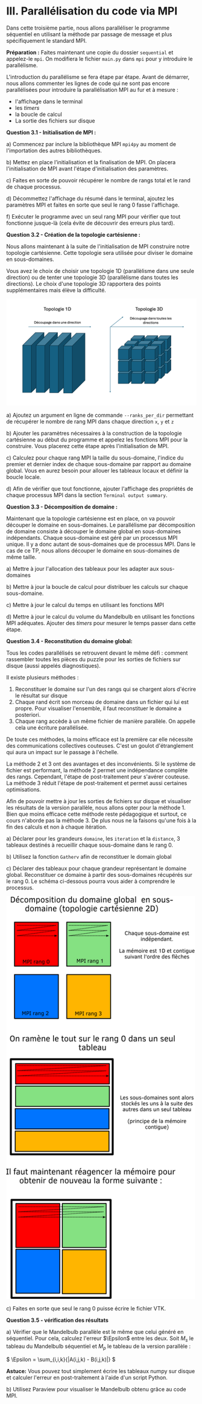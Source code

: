 # III. Parallélisation du code via MPI

Dans cette troisième partie, nous allons paralléliser le programme séquentiel en utilisant la méthode par passage de message et plus spécifiquement le standard MPI.

**Préparation :** Faites maintenant une copie du dossier `sequential` et appelez-le `mpi`.
On modifiera le fichier `main.py` dans `mpi` pour y introduire le parallélisme.

L'introduction du parallélisme se fera étape par étape. Avant de démarrer, nous allons commenter les lignes de code qui ne sont pas encore parallélisées pour introduire la parallélisation MPI au fur et à mesure :

* l'affichage dans le terminal
* les *timers*
* la boucle de calcul
* La sortie des fichiers sur disque

**Question 3.1 - Initialisation de MPI :**

a) Commencez par inclure la bibliothèque MPI `mpi4py` au moment de l'importation des autres bibliothèques.

b) Mettez en place l’initialisation et la finalisation de MPI. On placera l'initialisation de MPI avant l'étape d'initialisation des paramètres.

c) Faites en sorte de pouvoir récupérer le nombre de rangs total et le rand de chaque processus.

d) Décommettez l'affichage du résumé dans le terminal, ajoutez les paramètres MPI et faites en sorte que seul le rang 0 fasse l'affichage.

f) Exécuter le programme avec un seul rang MPI pour vérifier que tout fonctionne jusque-là (cela évite de découvrir des erreurs plus tard).

**Question 3.2 - Création de la topologie cartésienne :**

Nous allons maintenant à la suite de l'initialisation de MPI construire notre topologie cartésienne. Cette topologie sera utilisée pour diviser le domaine en sous-domaines.

Vous avez le choix de choisir une topologie 1D (parallèlisme dans une seule direction) ou de tenter une topologie 3D (parallèlisme dans toutes les directions). Le choix d'une topologie 3D rapportera des points supplémentaires mais élève la difficulté.

<img src="../../../support/materiel/mandelbulb_topology.png" width="600">

a) Ajoutez un argument en ligne de commande `--ranks_per_dir` permettant de récupérer le nombre de rang MPI dans chaque direction `x`, `y` et `z`

b) Ajouter les paramètres nécessaires à la construction de la topologie cartésienne au début du programme et appelez les fonctions MPI pour la construire. Vous placerez cette étape après l'initialisation de MPI.

c) Calculez pour chaque rang MPI la taille du sous-domaine, l'indice du premier et dernier index de chaque sous-domaine par rapport au domaine global. Vous en aurez besoin pour allouer les tableaux locaux et définir la boucle locale.

d) Afin de vérifier que tout fonctionne, ajouter l'affichage des propriétés de chaque processus MPI dans la section `Terminal output summary`.

**Question 3.3 - Décomposition de domaine :**

Maintenant que la topologie cartésienne est en place, on va pouvoir découper le domaine en sous-domaines.
Le parallélisme par décomposition de domaine consiste à découper le domaine global en sous-domaines indépendants.
Chaque sous-domaine est géré par un processus MPI unique.
Il y a donc autant de sous-domaines que de processus MPI.
Dans le cas de ce TP, nous allons découper le domaine en sous-domaines de même taille.

a) Mettre à jour l'allocation des tableaux pour les adapter aux sous-domaines

b) Mettre à jour la boucle de calcul pour distribuer les calculs sur chaque sous-domaine.

c) Mettre à jour le calcul du temps en utilisant les fonctions MPI

d) Mettre à jour le calcul du volume du Mandelbulb en utilisant les fonctions MPI adéquates. Ajouter des *timers* pour mesurer le temps passer dans cette étape.

**Question 3.4 - Reconstitution du domaine global:**

Tous les codes parallélisés se retrouvent devant le même défi : comment rassembler toutes les pièces du puzzle pour les sorties de fichiers sur disque (aussi appelés diagnostiques). 

Il existe plusieurs méthodes :

1. Reconstituer le domaine sur l'un des rangs qui se chargent alors d'écrire le résultat sur disque
2. Chaque rand écrit son morceau de domaine dans un fichier qui lui est propre. Pour visualiser l'ensemble, il faut reconstituer le domaine a posteriori.
3. Chaque rang accède à un même fichier de manière parallèle. On appelle cela une écriture parallélisée.

De toute ces méthodes, la moins efficace est la première car elle nécessite des communications collectives couteuses. C'est un goulot d'étranglement qui aura un impact sur le passage à l'échelle. 

La méthode 2 et 3 ont des avantages et des inconvénients. Si le système de fichier est performant, la méthode 2 permet une indépendance complète des rangs. Cependant, l'étape de post-traitement peur s'avérer couteuse. La méthode 3 réduit l'étape de post-traitement et permet aussi certaines optimisations.

Afin de pouvoir mettre à jour les sorties de fichiers sur disque et visualiser les résultats de la version parallèle, nous allons opter pour la méthode 1.
Bien que moins efficace cette méthode reste pédagogique et surtout, ce cours n'aborde pas la méthode 3.
De plus nous ne la faisons qu'une fois à la fin des calculs et non à chaque itération.

a) Déclarer pour les grandeurs `domaine`, les `iteration` et la `distance`, 3 tableaux destinés à recueillir chaque sous-domaine dans le rang 0.

b) Utilisez la fonction `Gatherv` afin de reconstituer le domain global

c) Déclarer des tableaux pour chaque grandeur représentant le domaine global. Reconstituer ce domaine à partir des sous-domaines récupérés sur le rang 0. Le schéma ci-dessous pourra vous aider à comprendre le processus.

<img src="../../../support/materiel/mandelbulb_domain_reconsitution.png" width="500">

c) Faites en sorte que seul le rang 0 puisse écrire le fichier VTK.

**Question 3.5 - vérification des résultats** 

a) Vérifier que le Mandelbulb parallèle est le même que celui généré en séquentiel. Pour cela, calculez l'erreur $\Epsilon$ entre les deux. Soit $M_s$ le tableau du Mandelbulb séquentiel et $M_p$ le tableau de la version parallèle :

$
\Epsilon = \sum_{i,i,k}{\|A(i,j,k) - B(i,j,k)\|}
$

**Astuce:** Vous pouvez tout simplement écrire les tableaux numpy sur disque et calculer l'erreur en post-traitement à l'aide d'un script Python.

b) Utilisez Paraview pour visualiser le Mandelbulb obtenu grâce au code MPI.